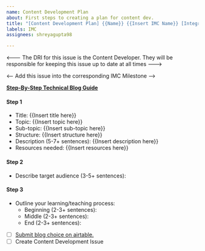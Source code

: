 ```yaml
---
name: Content Development Plan
about: First steps to creating a plan for content dev.
title: "[Content Development Plan] {{Name}} {{Insert IMC Name}} [Integrated Campaign]"
labels: IMC
assignees: shreyagupta98

---
```


<--- The DRI for this issue is the Content Developer. They will be responsible for keeping this issue up to date at all times --->
<!-- Add project manager and content developer as assignees -->
<!-- Add blog/video labels -->
<-- Add this issue into the corresponding IMC Milestone -->

**[Step-By-Step Technical Blog Guide](https://hq.bitproject.org/how-to-write-a-technical-blog/)**

#### Step 1
- Title: {{Insert title here}}
- Topic: {{Insert topic here}}
- Sub-topic: {{Insert sub-topic here}}
- Structure: {{Insert structure here}}
- Description (5-7+ sentences): {{Insert description here}}
- Resources needed: {{Insert resources here}}

#### Step 2
- Describe target audience (3-5+ sentences):

#### Step 3
- Outline your learning/teaching process:
    - Beginning (2-3+ sentences):
    - Middle (2-3+ sentences):
    - End (2-3+ sentences):

- [ ] [Submit blog choice on airtable.](https://airtable.com/shrshp0d9sruL7l9J)
- [ ] Create Content Development Issue
